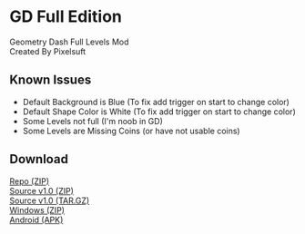 # GD Full Edition
Geometry Dash Full Levels Mod <br />
Created By Pixelsuft

## Known Issues
 - Default Background is Blue (To fix add trigger on start to change color)
 - Default Shape Color is White (To fix add trigger on start to change color)
 - Some Levels not full (I'm noob in GD)
 - Some Levels are Missing Coins (or have not usable coins)


## Download
[Repo (ZIP)](https://github.com/Pixelsuft/GD-Full/archive/refs/heads/main.zip) <br />
[Source v1.0 (ZIP)](https://github.com/Pixelsuft/GD-Full/archive/refs/tags/v1.0.zip) <br />
[Source v1.0 (TAR.GZ)](https://github.com/Pixelsuft/GD-Full/archive/refs/tags/v1.0.tar.gz) <br />
[Windows (ZIP)](https://github.com/Pixelsuft/GD-Full/releases/download/v1.0/Geometry.Dash.Full.Edition.zip) <br />
[Android (APK)](https://github.com/Pixelsuft/GD-Full/releases/download/v1.0/Geometry.Dash.Full.Edition.apk)
